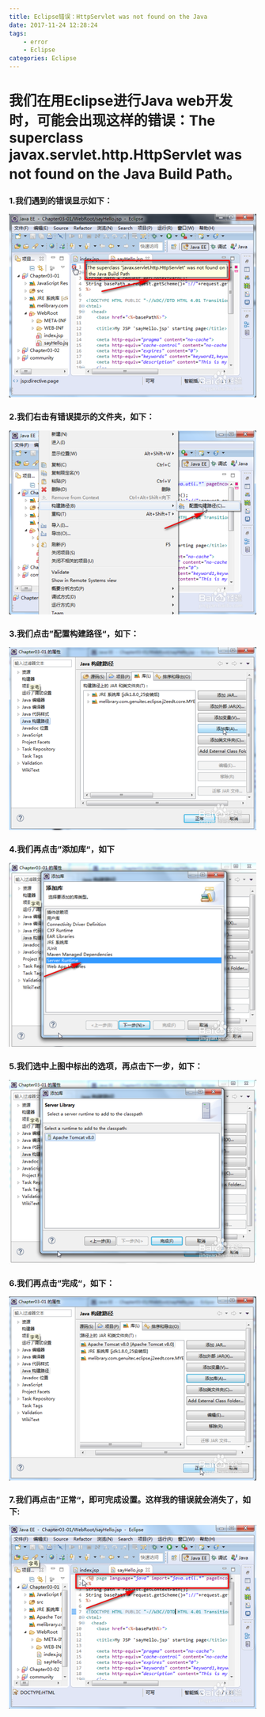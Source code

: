 ```yaml
---
title: Eclipse错误：HttpServlet was not found on the Java
date: 2017-11-24 12:28:24
tags: 
    - error
    - Eclipse
categories: Eclipse
---
```

# 我们在用Eclipse进行Java web开发时，可能会出现这样的错误：The superclass javax.servlet.http.HttpServlet was not found on the Java Build Path。

### 1.我们遇到的错误显示如下：
![](Eclipse错误：HttpServlet-was-not-found-on-the-Java/9.jpg)

### 2.我们右击有错误提示的文件夹，如下： 
![](Eclipse错误：HttpServlet-was-not-found-on-the-Java/10.jpg)

### 3.我们点击”配置构建路径“，如下： 
![](Eclipse错误：HttpServlet-was-not-found-on-the-Java/11.jpg)

### 4.我们再点击”添加库“，如下 
![](Eclipse错误：HttpServlet-was-not-found-on-the-Java/12.jpg)

### 5.我们选中上图中标出的选项，再点击下一步，如下： 
![](Eclipse错误：HttpServlet-was-not-found-on-the-Java/13.jpg)


### 6.我们再点击”完成“，如下： 
![](Eclipse错误：HttpServlet-was-not-found-on-the-Java/14.jpg)

### 7.我们再点击”正常“，即可完成设置。这样我的错误就会消失了，如下: 
![](Eclipse错误：HttpServlet-was-not-found-on-the-Java/15.jpg)